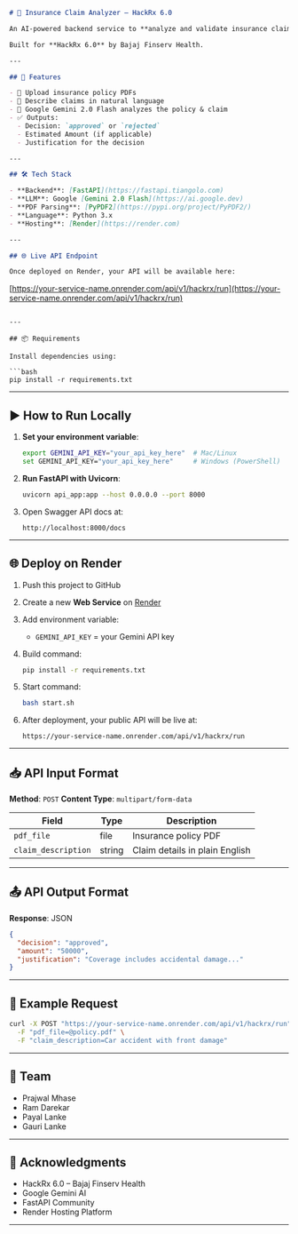 ```markdown
# 📑 Insurance Claim Analyzer – HackRx 6.0

An AI-powered backend service to **analyze and validate insurance claims** using uploaded policy documents (PDF) and natural language claim descriptions.

Built for **HackRx 6.0** by Bajaj Finserv Health.

---

## 🚀 Features

- 📄 Upload insurance policy PDFs
- 💬 Describe claims in natural language
- 🤖 Google Gemini 2.0 Flash analyzes the policy & claim
- ✅ Outputs:
  - Decision: `approved` or `rejected`
  - Estimated Amount (if applicable)
  - Justification for the decision

---

## 🛠️ Tech Stack

- **Backend**: [FastAPI](https://fastapi.tiangolo.com)
- **LLM**: Google [Gemini 2.0 Flash](https://ai.google.dev)
- **PDF Parsing**: [PyPDF2](https://pypi.org/project/PyPDF2/)
- **Language**: Python 3.x
- **Hosting**: [Render](https://render.com)

---

## 🌐 Live API Endpoint

Once deployed on Render, your API will be available here:

```

[https://your-service-name.onrender.com/api/v1/hackrx/run](https://your-service-name.onrender.com/api/v1/hackrx/run)

````

---

## 📦 Requirements

Install dependencies using:

```bash
pip install -r requirements.txt
````

---

## ▶️ How to Run Locally

1. **Set your environment variable**:

   ```bash
   export GEMINI_API_KEY="your_api_key_here"  # Mac/Linux
   set GEMINI_API_KEY="your_api_key_here"     # Windows (PowerShell)
   ```
2. **Run FastAPI with Uvicorn**:

   ```bash
   uvicorn api_app:app --host 0.0.0.0 --port 8000
   ```
3. Open Swagger API docs at:

   ```
   http://localhost:8000/docs
   ```

---

## 🌐 Deploy on Render

1. Push this project to GitHub
2. Create a new **Web Service** on [Render](https://render.com)
3. Add environment variable:

   * `GEMINI_API_KEY` = your Gemini API key
4. Build command:

   ```bash
   pip install -r requirements.txt
   ```
5. Start command:

   ```bash
   bash start.sh
   ```
6. After deployment, your public API will be live at:

   ```
   https://your-service-name.onrender.com/api/v1/hackrx/run
   ```

---

## 📥 API Input Format

**Method**: `POST`
**Content Type**: `multipart/form-data`

| Field               | Type   | Description                    |
| ------------------- | ------ | ------------------------------ |
| `pdf_file`          | file   | Insurance policy PDF           |
| `claim_description` | string | Claim details in plain English |

---

## 📤 API Output Format

**Response**: JSON

```json
{
  "decision": "approved",
  "amount": "50000",
  "justification": "Coverage includes accidental damage..."
}
```

---

## 🧪 Example Request

```bash
curl -X POST "https://your-service-name.onrender.com/api/v1/hackrx/run" \
  -F "pdf_file=@policy.pdf" \
  -F "claim_description=Car accident with front damage"
```

---

## 👥 Team

* Prajwal Mhase
* Ram Darekar
* Payal Lanke
* Gauri Lanke

---

## 🤝 Acknowledgments

* HackRx 6.0 – Bajaj Finserv Health
* Google Gemini AI
* FastAPI Community
* Render Hosting Platform

---

```

